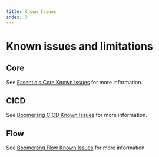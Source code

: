 ```yaml
---
title: Known Issues
index: 3
---
```


# Known issues and limitations

## Core

See [Essentials Core Known Issues](/essentials-core/introduction/known-issues) for more information.

## CICD

See [Boomerang CICD Known Issues](/boomerang-cicd/introduction/known-issues) for more information.

## Flow

See [Boomerang Flow Known Issues](/boomerang-flow/introduction/known-issues) for more information.

